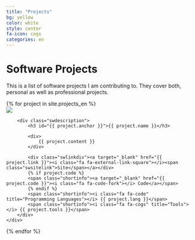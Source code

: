 ```yaml
---
title: "Projects"
bg: yellow
color: white
style: center
fa-icon: cogs
categories: en
---
```


# Software Projects
This is a list of software projects I am contributing to. They cover both, personal as well
as professional projects.

<div>
{% for project in site.projects_en %}
	<div class="softwarelist">
		<div class="swlogoBox">
			<a target="_blank" href="{{ project.link }}">
				<img class="swlogo" src="{{ project.logo }}" />
			</a>
		</div>

		<div class="swdescription">
			<h3 id="{{ project.anchor }}">{{ project.name }}</h3>

			<div>
				{{ project.content }}
			</div>
			
			<div class="swlinkdiv"><a target="_blank" href="{{ project.link }}"><i class="fa fa-external-link-square"></i><span class="swsitelink">Site</span></a></div>
			{% if project.code %}
			<span class="shortinfo"><a target="_blank" href="{{ project.code }}"><i class="fa fa-code-fork"></i> Code</a></span>
			{% endif %}
			<span class="shortinfo"><i class="fa fa-code" title="Programming Languages"></i> {{ project.lang }}</span> 
			<span class="shortinfo"><i class="fa fa-cogs" title="Tools"></i> {{ project.tools }}</span>
		</div>
	</div>
{% endfor %}
</div>
